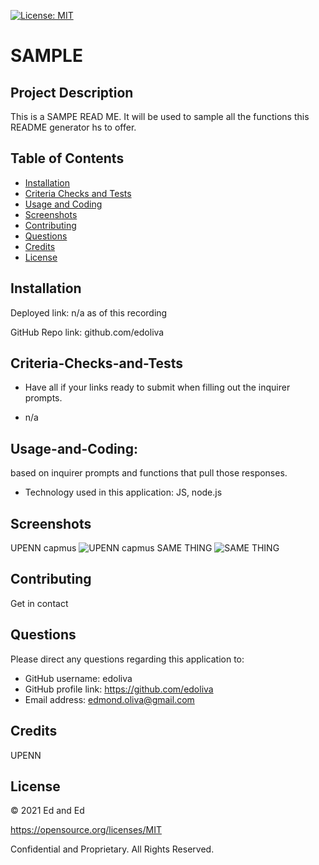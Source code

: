 [![License: MIT](https://img.shields.io/badge/License-MIT-yellow.svg)](https://opensource.org/licenses/MIT)

  # SAMPLE

## Project Description
This is a SAMPE READ ME. It will be used to sample all the functions this README generator hs to offer.

## Table of Contents
- [Installation](#installation)
- [Criteria Checks and Tests](#criteria-checks-and-tests)
- [Usage and Coding](#usage-and-coding)
- [Screenshots](#screenshots)
- [Contributing](#contributing)
- [Questions](#questions)
- [Credits](#credits)
- [License](#license)
## Installation
Deployed link: n/a as of this recording

GitHub Repo link: github.com/edoliva
## Criteria-Checks-and-Tests
- Have all if your links ready to submit when filling out the inquirer prompts.

- n/a
## Usage-and-Coding:
based on inquirer prompts and functions that pull those responses.
- Technology used in this application:
    JS, node.js

   
## Screenshots
UPENN capmus
![UPENN capmus](https://penntoday.upenn.edu/sites/default/files/2020-03/Campus%20overhead.jpg)
SAME THING
![SAME THING](https://penntoday.upenn.edu/sites/default/files/2020-03/Campus%20overhead.jpg)




## Contributing
Get in contact
## Questions
Please direct any questions regarding this application to:
- GitHub username: edoliva
- GitHub profile link: https://github.com/edoliva
- Email address: edmond.oliva@gmail.com  
## Credits
UPENN
## License
© 2021 Ed and Ed

https://opensource.org/licenses/MIT

Confidential and Proprietary. All Rights Reserved.
